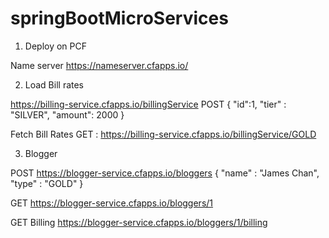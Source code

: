 # springBootMicroServices

1. Deploy on PCF

Name server 
https://nameserver.cfapps.io/

2. Load Bill rates

https://billing-service.cfapps.io/billingService
POST 
{
	"id":1,
	"tier" : "SILVER",
	"amount": 2000
}

Fetch Bill Rates
GET : https://billing-service.cfapps.io/billingService/GOLD

3. Blogger

POST https://blogger-service.cfapps.io/bloggers
{
	"name" : "James Chan",
	"type" : "GOLD"
}

GET https://blogger-service.cfapps.io/bloggers/1

GET Billing https://blogger-service.cfapps.io/bloggers/1/billing
